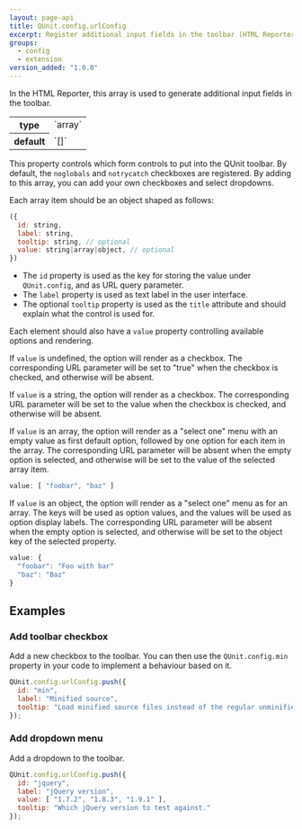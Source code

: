 ```yaml
---
layout: page-api
title: QUnit.config.urlConfig
excerpt: Register additional input fields in the toolbar (HTML Reporter).
groups:
  - config
  - extension
version_added: "1.0.0"
---
```


In the HTML Reporter, this array is used to generate additional input fields in the toolbar.

<table>
<tr>
  <th>type</th>
  <td markdown="span">`array`</td>
</tr>
<tr>
  <th>default</th>
  <td markdown="span">`[]`</td>
</tr>
</table>

This property controls which form controls to put into the QUnit toolbar. By default, the `noglobals` and `notrycatch` checkboxes are registered. By adding to this array, you can add your own checkboxes and select dropdowns.

Each array item should be an object shaped as follows:

```js
({
  id: string,
  label: string,
  tooltip: string, // optional
  value: string|array|object, // optional
})
```

* The `id` property is used as the key for storing the value under `QUnit.config`, and as URL query parameter.
* The `label` property is used as text label in the user interface.
* The optional `tooltip` property is used as the `title` attribute and should explain what the control is used for.

Each element should also have a `value` property controlling available options and rendering.

If `value` is undefined, the option will render as a checkbox. The corresponding URL parameter will be set to "true" when the checkbox is checked, and otherwise will be absent.

If `value` is a string, the option will render as a checkbox. The corresponding URL parameter will be set to the value when the checkbox is checked, and otherwise will be absent.

If `value` is an array, the option will render as a "select one" menu with an empty value as first default option, followed by one option for each item in the array. The corresponding URL parameter will be absent when the empty option is selected, and otherwise will be set to the value of the selected array item.

```js
value: [ "foobar", "baz" ]
```

If `value` is an object, the option will render as a "select one" menu as for an array. The keys will be used as option values, and the values will be used as option display labels. The corresponding URL parameter will be absent when the empty option is selected, and otherwise will be set to the object key of the selected property.

```js
value: {
  "foobar": "Foo with bar"
  "baz": "Baz"
}
```

## Examples

### Add toolbar checkbox

Add a new checkbox to the toolbar. You can then use the `QUnit.config.min` property in your code to implement a behaviour based on it.

```js
QUnit.config.urlConfig.push({
  id: "min",
  label: "Minified source",
  tooltip: "Load minified source files instead of the regular unminified ones."
});
```

### Add dropdown menu

Add a dropdown to the toolbar.

```js
QUnit.config.urlConfig.push({
  id: "jquery",
  label: "jQuery version",
  value: [ "1.7.2", "1.8.3", "1.9.1" ],
  tooltip: "Which jQuery version to test against."
});
```

